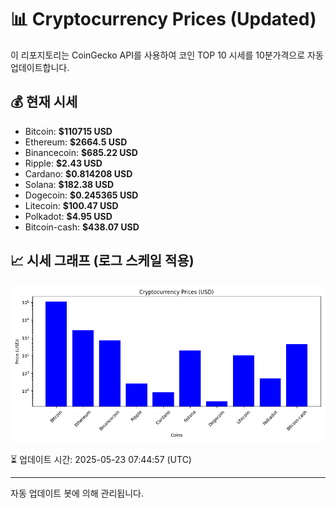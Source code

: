 
# 📊 Cryptocurrency Prices (Updated)

이 리포지토리는 CoinGecko API를 사용하여 코인 TOP 10 시세를 10분가격으로 자동 업데이트합니다.

## 💰 현재 시세
- Bitcoin: **$110715 USD**
- Ethereum: **$2664.5 USD**
- Binancecoin: **$685.22 USD**
- Ripple: **$2.43 USD**
- Cardano: **$0.814208 USD**
- Solana: **$182.38 USD**
- Dogecoin: **$0.245365 USD**
- Litecoin: **$100.47 USD**
- Polkadot: **$4.95 USD**
- Bitcoin-cash: **$438.07 USD**

## 📈 시세 그래프 (로그 스케일 적용)
![Crypto Prices](crypto_prices.png)

⏳ 업데이트 시간: 2025-05-23 07:44:57 (UTC)

---
자동 업데이트 봇에 의해 관리됩니다.
